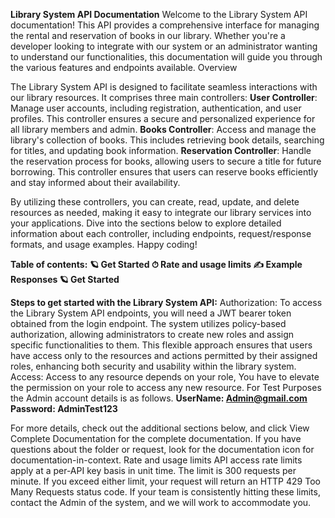 **Library System API Documentation**
Welcome to the Library System API documentation! This API provides a comprehensive interface for managing the rental and reservation of books in our library. Whether you're a developer looking to integrate with our system or an administrator wanting to understand our functionalities, this documentation will guide you through the various features and endpoints available.
Overview

The Library System API is designed to facilitate seamless interactions with our library resources. It comprises three main controllers:
**User Controller**: Manage user accounts, including registration, authentication, and user profiles. This controller ensures a secure and personalized experience for all library members and admin.
**Books Controller**: Access and manage the library's collection of books. This includes retrieving book details, searching for titles, and updating book information.
**Reservation Controller**: Handle the reservation process for books, allowing users to secure a title for future borrowing. This controller ensures that users can reserve books efficiently and stay informed about their availability.

By utilizing these controllers, you can create, read, update, and delete resources as needed, making it easy to integrate our library services into your applications. Dive into the sections below to explore detailed information about each controller, including endpoints, request/response formats, and usage examples.
Happy coding!


**Table of contents:**
**🪐 Get Started
⏱ Rate and usage limits
✍️ Example Responses 
🪐 Get Started**

**Steps to get started with the Library System API:**
Authorization: To access the Library System API endpoints, you will need a JWT bearer token obtained from the login endpoint. The system utilizes policy-based authorization, allowing administrators to create new roles and assign specific functionalities to them. This flexible approach ensures that users have access only to the resources and actions permitted by their assigned roles, enhancing both security and usability within the library system.
Access: Access to any resource depends on your role, You have to elevate the permission on your role to access any new resource. For Test Purposes the Admin account details is as follows.
**UserName: Admin@gmail.com**
 **Password: AdminTest123**

For more details, check out the additional sections below, and click View Complete Documentation for the complete documentation. If you have questions about the folder or request, look for the documentation icon for documentation-in-context.
Rate and usage limits
API access rate limits apply at a per-API key basis in unit time. The limit is 300 requests per minute.
If you exceed either limit, your request will return an HTTP 429 Too Many Requests status code. If your team is consistently hitting these limits, contact the Admin of the system, and we will work to accommodate you.
